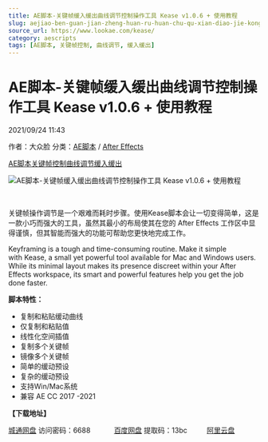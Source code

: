 ```yaml
---
title: AE脚本-关键帧缓入缓出曲线调节控制操作工具 Kease v1.0.6 + 使用教程
slug: aejiao-ben-guan-jian-zheng-huan-ru-huan-chu-qu-xian-diao-jie-kong-zhi-cao-zuo-gong-ju-kease-v1-0-6-shi-yong-jiao-cheng
source_url: https://www.lookae.com/kease/
category: aescripts
tags: [AE脚本, 关键帧控制, 曲线调节, 缓入缓出]
---
```

# AE脚本-关键帧缓入缓出曲线调节控制操作工具 Kease v1.0.6 + 使用教程

2021/09/24 11:43

作者：大众脸
分类：[AE脚本](https://www.lookae.com/after-effects/aescripts/) / [After Effects](https://www.lookae.com/after-effects/)

[AE脚本](https://www.lookae.com/tag/ae%e8%84%9a%e6%9c%ac/)[关键帧控制](https://www.lookae.com/tag/%e5%85%b3%e9%94%ae%e5%b8%a7%e6%8e%a7%e5%88%b6/)[曲线调节](https://www.lookae.com/tag/%e6%9b%b2%e7%ba%bf%e8%b0%83%e8%8a%82/)[缓入缓出](https://www.lookae.com/tag/%e7%bc%93%e5%85%a5%e7%bc%93%e5%87%ba/)

![AE脚本-关键帧缓入缓出曲线调节控制操作工具 Kease v1.0.6 + 使用教程](https://www.lookae.com/wp-content/uploads/2021/09/AeScript-Kease.jpg "AE脚本-关键帧缓入缓出曲线调节控制操作工具 Kease v1.0.6 + 使用教程-LookAE.com")

[﻿﻿﻿](https://cloud.video.taobao.com//play/u/705956171/p/1/e/6/t/1/328373182912.mp4)

关键帧操作调节是一个艰难而耗时步骤。使用Kease脚本会让一切变得简单，这是一款小巧而强大的工具，虽然其最小的布局使其在您的 After Effects 工作区中显得谨慎，但其智能而强大的功能可帮助您更快地完成工作。

Keyframing is a tough and time-consuming routine. Make it simple with Kease, a small yet powerful tool available for Mac and Windows users.  
While its minimal layout makes its presence discreet within your After Effects workspace, its smart and powerful features help you get the job done faster.

**脚本特性：**

* 复制和粘贴缓动曲线
* 仅复制和粘贴值
* 线性化空间插值
* 复制多个关键帧
* 镜像多个关键帧
* 简单的缓动预设
* 复杂的缓动预设
* 支持Win/Mac系统
* 兼容 AE CC 2017 -2021

**【下载地址】**

[城通网盘](https://url62.ctfile.com/f/680462-514941419-f67540) 访问密码：6688            [百度网盘](https://pan.baidu.com/s/1AS4tbCoMXxtjGKtyZHY2tg) 提取码：13bc          [阿里云盘](https://www.aliyundrive.com/s/TN4C2NgyGJY)
